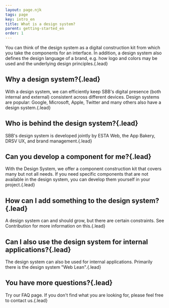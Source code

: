 ```yaml
---
layout: page.njk
tags: page
key: intro_en
title: What is a design system?
parent: getting-started_en
order: 1
---
```


You can think of the design system as a digital construction kit from which you take the components for an interface. In addition, a design system also defines the design language of a brand, e.g. how logo and colors may be used and the underlying design principles.{.lead}


## Why a design system?{.lead}

With a design system, we can efficiently keep SBB's digital presence (both internal and external) consistent across different devices. Design systems are popular: Google, Microsoft, Apple, Twitter and many others also have a design system.{.lead}


## Who is behind the design system?{.lead}

SBB's design system is developed jointly by ESTA Web, the App Bakery, DRSV UX, and brand management.{.lead}


## Can you develop a component for me?{.lead}

With the Design System, we offer a component construction kit that covers many but not all needs. If you need specific components that are not available in the design system, you can develop them yourself in your project.{.lead}


## How can I add something to the design system?{.lead}

A design system can and should grow, but there are certain constraints. See <sbb-link variant="inline" type="button" href="/{{page.lang}}/design-system/organization/contributing/">Contribution</sbb-link> for more information on this.{.lead}


## Can I also use the design system for internal applications?{.lead}

The design system can also be used for internal applications. Primarily there is the design system "Web Lean".{.lead}


## You have more questions?{.lead}

Try our <sbb-link variant="inline" type="button" href="/{{page.lang}}/design-system/getting-started/faq/">FAQ</sbb-link> page.
If you don't find what you are looking for, please feel free to <sbb-link variant="inline" type="button" href="mailto:ux@sbb.ch">contact</sbb-link> us.{.lead}